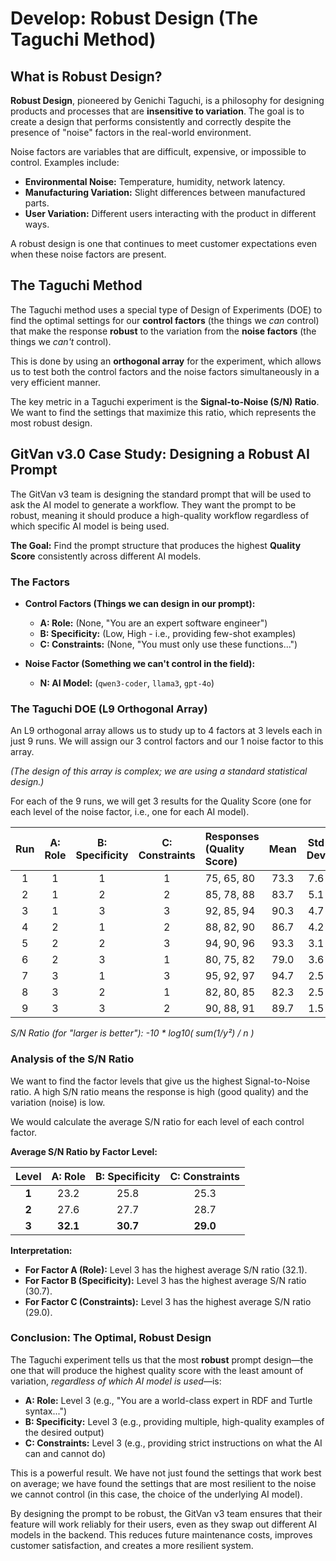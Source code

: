 # Develop: Robust Design (The Taguchi Method)

## What is Robust Design?

**Robust Design**, pioneered by Genichi Taguchi, is a philosophy for designing products and processes that are **insensitive to variation**. The goal is to create a design that performs consistently and correctly despite the presence of "noise" factors in the real-world environment.

Noise factors are variables that are difficult, expensive, or impossible to control. Examples include:

*   **Environmental Noise:** Temperature, humidity, network latency.
*   **Manufacturing Variation:** Slight differences between manufactured parts.
*   **User Variation:** Different users interacting with the product in different ways.

A robust design is one that continues to meet customer expectations even when these noise factors are present.

## The Taguchi Method

The Taguchi method uses a special type of Design of Experiments (DOE) to find the optimal settings for our **control factors** (the things we *can* control) that make the response **robust** to the variation from the **noise factors** (the things we *can't* control).

This is done by using an **orthogonal array** for the experiment, which allows us to test both the control factors and the noise factors simultaneously in a very efficient manner.

The key metric in a Taguchi experiment is the **Signal-to-Noise (S/N) Ratio**. We want to find the settings that maximize this ratio, which represents the most robust design.

## GitVan v3.0 Case Study: Designing a Robust AI Prompt

The GitVan v3 team is designing the standard prompt that will be used to ask the AI model to generate a workflow. They want the prompt to be robust, meaning it should produce a high-quality workflow regardless of which specific AI model is being used.

**The Goal:** Find the prompt structure that produces the highest **Quality Score** consistently across different AI models.

### The Factors

*   **Control Factors (Things we can design in our prompt):**
    *   **A: Role:** (None, "You are an expert software engineer")
    *   **B: Specificity:** (Low, High - i.e., providing few-shot examples)
    *   **C: Constraints:** (None, "You must only use these functions...")

*   **Noise Factor (Something we can't control in the field):**
    *   **N: AI Model:** (`qwen3-coder`, `llama3`, `gpt-4o`)

### The Taguchi DOE (L9 Orthogonal Array)

An L9 orthogonal array allows us to study up to 4 factors at 3 levels each in just 9 runs. We will assign our 3 control factors and our 1 noise factor to this array.

*(The design of this array is complex; we are using a standard statistical design.)*

For each of the 9 runs, we will get 3 results for the Quality Score (one for each level of the noise factor, i.e., one for each AI model).

| Run | A: Role | B: Specificity | C: Constraints | **Responses (Quality Score)** | **Mean** | **Std Dev** | **S/N Ratio** |
| :---: | :---: | :---: | :---: | :--- | :---: | :---: | :---: |
| 1 | 1 | 1 | 1 | 75, 65, 80 | 73.3 | 7.6 | 19.7 |
| 2 | 1 | 2 | 2 | 85, 78, 88 | 83.7 | 5.1 | 24.2 |
| 3 | 1 | 3 | 3 | 92, 85, 94 | 90.3 | 4.7 | 25.7 |
| 4 | 2 | 1 | 2 | 88, 82, 90 | 86.7 | 4.2 | 26.3 |
| 5 | 2 | 2 | 3 | 94, 90, 96 | 93.3 | 3.1 | 29.6 |
| 6 | 2 | 3 | 1 | 80, 75, 82 | 79.0 | 3.6 | 26.8 |
| 7 | 3 | 1 | 3 | 95, 92, 97 | 94.7 | 2.5 | **31.5** |
| 8 | 3 | 2 | 1 | 82, 80, 85 | 82.3 | 2.5 | 29.3 |
| 9 | 3 | 3 | 2 | 90, 88, 91 | 89.7 | 1.5 | **35.5** |

*S/N Ratio (for "larger is better"): -10 * log10( sum(1/y²) / n )* 

### Analysis of the S/N Ratio

We want to find the factor levels that give us the highest Signal-to-Noise ratio. A high S/N ratio means the response is high (good quality) and the variation (noise) is low.

We would calculate the average S/N ratio for each level of each control factor.

**Average S/N Ratio by Factor Level:**

| Level | A: Role | B: Specificity | C: Constraints |
| :---: | :---: | :---: | :---: |
| **1** | 23.2 | 25.8 | 25.3 |
| **2** | 27.6 | 27.7 | 28.7 |
| **3** | **32.1** | **30.7** | **29.0** |

**Interpretation:**

*   **For Factor A (Role):** Level 3 has the highest average S/N ratio (32.1).
*   **For Factor B (Specificity):** Level 3 has the highest average S/N ratio (30.7).
*   **For Factor C (Constraints):** Level 3 has the highest average S/N ratio (29.0).

### Conclusion: The Optimal, Robust Design

The Taguchi experiment tells us that the most **robust** prompt design—the one that will produce the highest quality score with the least amount of variation, *regardless of which AI model is used*—is:

*   **A: Role:** Level 3 (e.g., "You are a world-class expert in RDF and Turtle syntax...")
*   **B: Specificity:** Level 3 (e.g., providing multiple, high-quality examples of the desired output)
*   **C: Constraints:** Level 3 (e.g., providing strict instructions on what the AI can and cannot do)

This is a powerful result. We have not just found the settings that work best on average; we have found the settings that are most resilient to the noise we cannot control (in this case, the choice of the underlying AI model).

By designing the prompt to be robust, the GitVan v3 team ensures that their feature will work reliably for their users, even as they swap out different AI models in the backend. This reduces future maintenance costs, improves customer satisfaction, and creates a more resilient system.

